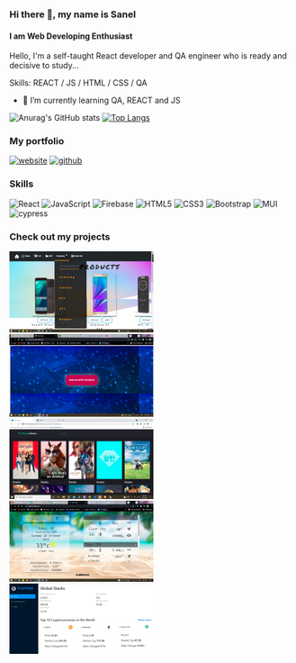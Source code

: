 
### Hi there 👋, my name is Sanel
#### I am Web Developing Enthusiast
Hello,  I'm a self-taught React developer and QA engineer who is ready and decisive to study...

Skills:  REACT / JS / HTML / CSS / QA

- 🌱 I’m currently learning QA, REACT and JS 
                           
![Anurag's GitHub stats](https://github-readme-stats.vercel.app/api?username=Sanelsss&hide=contribs,prs)
[![Top Langs](https://github-readme-stats.vercel.app/api/top-langs/?username=Sanelsss&layout=compact)](https://github.com/anuraghazra/github-readme-stats)

### My portfolio
  [<img src='https://cdn.jsdelivr.net/npm/simple-icons@3.0.1/icons/icloud.svg' alt='website' height='40'>](https://sanelportfolio.netlify.app/) [<img src='https://cdn.jsdelivr.net/npm/simple-icons@3.0.1/icons/linkedin.svg'  alt='github' height='40'>](https://www.linkedin.com/in/sanel-omanovi%C4%87-412019228/)
### Skills
![React](https://img.shields.io/badge/react-%2320232a.svg?style=for-the-badge&logo=react&logoColor=%2361DAFB) ![JavaScript](https://img.shields.io/badge/javascript-%23323330.svg?style=for-the-badge&logo=javascript&logoColor=%23F7DF1E) ![Firebase](https://img.shields.io/badge/firebase-%23039BE5.svg?style=for-the-badge&logo=firebase) 	![HTML5](https://img.shields.io/badge/html5-%23E34F26.svg?style=for-the-badge&logo=html5&logoColor=white) 	![CSS3](https://img.shields.io/badge/css3-%231572B6.svg?style=for-the-badge&logo=css3&logoColor=white) ![Bootstrap](https://img.shields.io/badge/bootstrap-%23563D7C.svg?style=for-the-badge&logo=bootstrap&logoColor=white) ![MUI](https://img.shields.io/badge/MUI-%230081CB.svg?style=for-the-badge&logo=mui&logoColor=white) ![cypress](https://img.shields.io/badge/-cypress-%23E5E5E5?style=for-the-badge&logo=cypress&logoColor=058a5e)

### Check out my projects

<div  >
  <a href="https://github.com/Sanelsss/storecetiri">
  <img src="store1.jpg" width="256" />
</a>                              
  <a href="https://github.com/Sanelsss/simple-chat-app">
  <img src="tri.png" width="256" />
</a>   
  <a href="https://github.com/Sanelsss/TBDB-Movies-and-TV-Shows-App">
  <img src="movie.png" width="256" />
</a>   
  <a href="https://github.com/Sanelsss/weather">
  <img src="vrijeme2.png"  width="256" />
</a>  
  <a href="https://github.com/Sanelsss/CoinApplication">
  <img src="CoinApp.jpg"  width="256" maxHeight="136" />
</a>
</div>  


